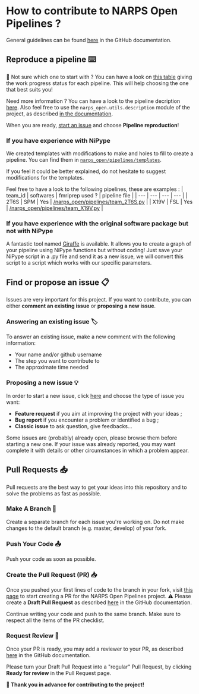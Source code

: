 # How to contribute to NARPS Open Pipelines ? 

General guidelines can be found [here](https://docs.github.com/en/get-started/quickstart/contributing-to-projects) in the GitHub documentation. 

## Reproduce a pipeline :keyboard:
:thinking: Not sure which one to start with ? You can have a look on [this table](https://github.com/Inria-Empenn/narps_open_pipelines/wiki/pipeline_status) giving the work progress status for each pipeline. This will help choosing the one that best suits you!

Need more information ? You can have a look to the pipeline decription [here](https://docs.google.com/spreadsheets/d/1FU_F6kdxOD4PRQDIHXGHS4zTi_jEVaUqY_Zwg0z6S64/edit?usp=sharing). Also feel free to use the `narps_open.utils.description` module of the project, as described [in the documentation](/docs/description.md).

When you are ready, [start an issue](https://github.com/Inria-Empenn/narps_open_pipelines/issues/new/choose) and choose **Pipeline reproduction**!

### If you have experience with NiPype

We created templates with modifications to make and holes to fill to create a pipeline. You can find them in [`narps_open/pipelines/templates`](/narps_open/pipelines/templates).

If you feel it could be better explained, do not hesitate to suggest modifications for the templates.

Feel free to have a look to the following pipelines, these are examples :
| team_id | softwares | fmriprep used ? | pipeline file |
| --- | --- | --- | --- |
| 2T6S | SPM | Yes | [/narps_open/pipelines/team_2T6S.py](/narps_open/pipelines/team_2T6S.py) |
| X19V | FSL | Yes | [/narps_open/pipelines/team_X19V.py](/narps_open/pipelines/team_2T6S.py) |

### If you have experience with the original software package but not with NiPype

A fantastic tool named [Giraffe](https://giraffe.tools/porcupine/TimVanMourik/GiraffePlayground/master) is available. It allows you to create a graph of your pipeline using NiPype functions but without coding! Just save your NiPype script in a .py file and send it as a new issue, we will convert this script to a script which works with our specific parameters. 

## Find or propose an issue :clipboard:
Issues are very important for this project. If you want to contribute, you can either **comment an existing issue** or **proposing a new issue**. 

### Answering an existing issue :label:
To answer an existing issue, make a new comment with the following information: 
  - Your name and/or github username
  - The step you want to contribute to 
  - The approximate time needed 

### Proposing a new issue :bulb:
In order to start a new issue, click [here](https://github.com/Inria-Empenn/narps_open_pipelines/issues/new/choose) and choose the type of issue you want:
  - **Feature request** if you aim at improving the project with your ideas ;
  - **Bug report** if you encounter a problem or identified a bug ;
  - **Classic issue** to ask question, give feedbacks...

Some issues are (probably) already open, please browse them before starting a new one. If your issue was already reported, you may want complete it with details or other circumstances in which a problem appear. 

## Pull Requests :inbox_tray:
Pull requests are the best way to get your ideas into this repository and to solve the problems as fast as possible.

### Make A Branch :deciduous_tree:
Create a separate branch for each issue you're working on. Do not make changes to the default branch (e.g. master, develop) of your fork.

### Push Your Code :outbox_tray:
Push your code as soon as possible.

### Create the Pull Request (PR) :inbox_tray:
Once you pushed your first lines of code to the branch in your fork, visit [this page](https://github.com/Inria-Empenn/narps_open_pipelines/pulls) to start creating a PR for the NARPS Open Pipelines project. :warning: Please create a **Draft Pull Request** as described [here](https://docs.github.com/en/pull-requests/collaborating-with-pull-requests/proposing-changes-to-your-work-with-pull-requests/creating-a-pull-request-from-a-fork) in the GitHub documentation.

Continue writing your code and push to the same branch. Make sure to respect all the items of the PR checklist.

### Request Review :disguised_face:
Once your PR is ready, you may add a reviewer to your PR, as described [here](https://docs.github.com/en/pull-requests/collaborating-with-pull-requests/proposing-changes-to-your-work-with-pull-requests/requesting-a-pull-request-review) in the GitHub documentation.

Please turn your Draft Pull Request into a "regular" Pull Request, by clicking **Ready for review** in the Pull Request page.

**:wave: Thank you in advance for contributing to the project!**
